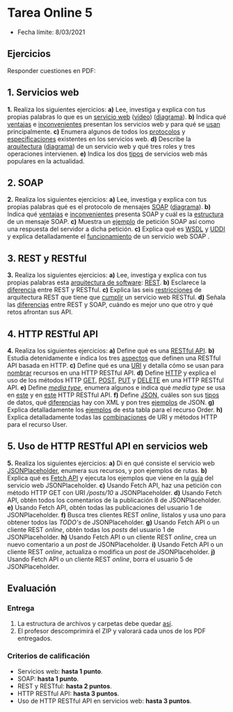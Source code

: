 # Tarea Online 5

- Fecha límite: 8/03/2021

## Ejercicios

Responder cuestiones en PDF:

## 1. Servicios web

**1.** Realiza los siguientes ejercicios:
**a)** Lee, investiga y explica con tus propias palabras lo que es un [servicio web](https://es.wikipedia.org/wiki/Servicio_web) ([vídeo](https://www.youtube.com/watch?v=L37xAaIGiIY)) ([diagrama](https://milq.github.io/cursos/dwes/ud/5/servicio_web.png)).
**b)** Indica qué [ventajas](https://es.wikipedia.org/wiki/Servicio_web#Ventajas_de_los_servicios_web) e [inconvenientes](https://es.wikipedia.org/wiki/Servicio_web#Inconvenientes_de_los_servicios_web) presentan los servicios web y para qué se [usan](https://es.wikipedia.org/wiki/Servicio_web#Razones_para_crear_servicios_Web) principalmente.
**c)** Enumera algunos de todos los [protocolos](https://en.wikipedia.org/wiki/List_of_web_service_protocols) y [especificaciones](https://en.wikipedia.org/wiki/List_of_web_service_specifications) existentes en los servicios web.
**d)** Describe la [arquitectura](https://www.guru99.com/web-service-architecture.html#4) ([diagrama](https://milq.github.io/cursos/dwes/ud/5/servicio_web_arquitectura.png)) de un servicio web y qué tres roles y tres operaciones intervienen.
**e)** Indica los dos [tipos](https://www.guru99.com/web-service-architecture.html#7) de servicios web más populares en la actualidad.

## 2. SOAP

**2.** Realiza los siguientes ejercicios:
**a)** Lee, investiga y explica con tus propias palabras qué es el protocolo de mensajes [SOAP](https://en.wikipedia.org/wiki/SOAP) ([diagrama](https://milq.github.io/cursos/dwes/ud/5/servicio_web_soap.png)).
**b)** Indica qué [ventajas](https://en.wikipedia.org/wiki/SOAP#Advantages) e [inconvenientes](https://en.wikipedia.org/wiki/SOAP#Disadvantages) presenta SOAP y cuál es la [estructura](https://en.wikipedia.org/wiki/SOAP#SOAP_building_blocks) de un mensaje SOAP.
**c)** Muestra un [ejemplo](https://www.w3schools.com/xml/xml_soap.asp) de petición SOAP así como una respuesta del servidor a dicha petición.
**c)** Explica qué es [WSDL](https://en.wikipedia.org/wiki/Web_Services_Description_Language) y [UDDI](https://en.wikipedia.org/wiki/Web_Services_Discovery#Universal_Description_Discovery_and_Integration) y explica detalladamente el [funcionamiento](https://milq.github.io/cursos/dwes/ud/5/servicio_web_soap_arquitectura.png) de un servicio web SOAP .

## 3. REST y RESTful

**3.** Realiza los siguientes ejercicios:
**a)** Lee, investiga y explica con tus propias palabras esta [arquitectura de software](https://en.wikipedia.org/wiki/Software_architecture): [REST](https://en.wikipedia.org/wiki/Representational_state_transfer).
**b)** Esclarece la [diferencia](https://stackoverflow.com/a/1568858) entre REST y RESTful.
**c)** Explica las seis [restricciones](https://en.wikipedia.org/wiki/Representational_state_transfer#Architectural_constraints) de arquitectura REST que tiene que [cumplir](https://restfulapi.net/rest-architectural-constraints/) un servicio web RESTful.
**d)** Señala las [diferencias](https://www.guru99.com/comparison-between-web-services.html) entre REST y SOAP, cuándo es mejor uno que otro y qué retos afrontan sus API.

## 4. HTTP RESTful API

**4.** Realiza los siguientes ejercicios:
**a)** Define qué es una [RESTful API](https://en.wikipedia.org/wiki/Representational_state_transfer#Applied_to_web_services).
**b)** Estudia detenidamente e indica los tres [aspectos](https://en.wikipedia.org/wiki/Representational_state_transfer#Applied_to_web_services) que definen una RESTful API basada en HTTP.
**c)** Define qué es una [URI](https://en.wikipedia.org/wiki/Uniform_Resource_Identifier) y detalla cómo se usan para [nombrar](https://restfulapi.net/resource-naming/) recursos en una HTTP RESTful API.
**d)** Define [HTTP](https://en.wikipedia.org/wiki/Hypertext_Transfer_Protocol) y explica el uso de los métodos HTTP [GET](https://restfulapi.net/http-methods/#get), [POST](https://restfulapi.net/http-methods/#post), [PUT](https://restfulapi.net/http-methods/#put) y [DELETE](https://restfulapi.net/http-methods/#delete) en una HTTP RESTful API.
**e)** Define [*media type*](https://en.wikipedia.org/wiki/Media_type), enumera algunos e indica qué *media type* se usa en [este](https://milq.github.io/cursos/dwes/ud/5/httprestfulapiexamplejson.png) y en [este](https://milq.github.io/cursos/dwes/ud/5/httprestfulapiexamplehtml.png) HTTP RESTful API.
**f)** Define [JSON](https://en.wikipedia.org/wiki/JSON), cuáles son sus [tipos](https://restfulapi.net/json-data-types/) de datos, qué [diferencias](https://www.guru99.com/json-vs-xml-difference.html#7) hay con XML y pon tres [ejemplos](https://json.org/example.html) de JSON.
**g)** Explica detalladamente los [ejemplos](https://milq.github.io/cursos/dwes/ud/5/httprestfulapiexamplestable1.png) de esta tabla para el recurso Order.
**h)** Explica detalladamente todas las [combinaciones](https://milq.github.io/cursos/dwes/ud/5/httprestfulapiexamplestable2.png) de URI y métodos HTTP para el recurso User.

## 5. Uso de HTTP RESTful API en servicios web

**5.** Realiza los siguientes ejercicios:
**a)** Di en qué consiste el servicio web [JSONPlaceholder](https://jsonplaceholder.typicode.com/), enumera sus recursos, y pon ejemplos de rutas.
**b)** Explica qué es [Fetch API](https://developer.mozilla.org/en-US/docs/Web/API/Fetch_API) y ejecuta los ejemplos que viene en la [guía](https://jsonplaceholder.typicode.com/guide/) del servicio web JSONPlaceholder.
**c)** Usando Fetch API, haz una petición con método HTTP GET con URI */posts/10* a JSONPlaceholder.
**d)** Usando Fetch API, obtén todos los comentarios de la publicación 8 de JSONPlaceholder.
**e)** Usando Fetch API, obtén todas las publicaciones del usuario 1 de JSONPlaceholder.
**f)** Busca tres clientes REST *online*, lístalos y usa uno para obtener todos las *TODO's* de JSONPlaceholder.
**g)** Usando Fetch API o un cliente REST *online*, obtén todas los *posts* del usuario 1 de JSONPlaceholder.
**h)** Usando Fetch API o un cliente REST *online*, crea un nuevo comentario a un *post* de JSONPlaceholder.
**i)** Usando Fetch API o un cliente REST *online*, actualiza o modifica un *post* de JSONPlaceholder.
**j)** Usando Fetch API o un cliente REST *online*, borra el usuario 5 de JSONPlaceholder.

## Evaluación

### Entrega

1. La estructura de archivos y carpetas debe quedar [así](https://milq.github.io/cursos/dwes/ud/5/estructura.txt).
2. El profesor descomprimirá el ZIP y valorará cada unos de los PDF entregados.

### Criterios de calificación

- Servicios web: **hasta 1 punto**.
- SOAP: **hasta 1 punto**.
- REST y RESTful: **hasta 2 puntos**.
- HTTP RESTful API: **hasta 3 puntos**.
- Uso de HTTP RESTful API en servicios web: **hasta 3 puntos**.
